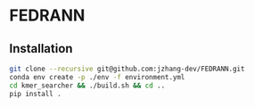 # FEDRANN

## Installation


```bash
git clone --recursive git@github.com:jzhang-dev/FEDRANN.git
conda env create -p ./env -f environment.yml
cd kmer_searcher && ./build.sh && cd ..
pip install .
```

